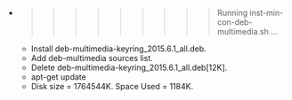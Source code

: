 * >>>>>>>>> Running inst-min-con-deb-multimedia.sh ...
  * Install deb-multimedia-keyring_2015.6.1_all.deb.
  * Add deb-multimedia sources list.
  * Delete deb-multimedia-keyring_2015.6.1_all.deb[12K].
  * apt-get update
  * Disk size = 1764544K. Space Used = 1184K.

